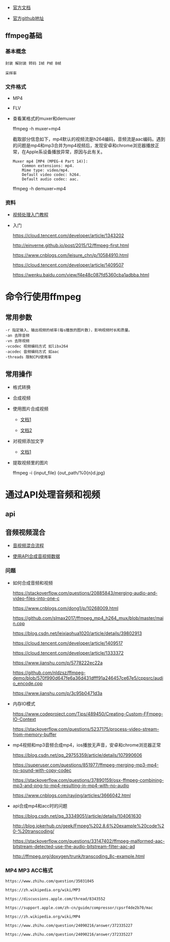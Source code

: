 
*   [官方文档](https://www.ffmpeg.org/ffmpeg.html)

*   [官方github地址](https://github.com/FFmpeg/FFmpeg/tree/master/doc/examples)

## ffmpeg基础
### 基本概念

    封装 解封装 转码 I帧 P帧 B帧

    采样率

### 文件格式

* MP4

* FLV

* 查看某格式的muxer和demuxer

    ffmpeg -h muxer=mp4

    截取部分信息如下，mp4默认的视频流是h264编码，音频流是aac编码。遇到的问题是mp4和mp3合并为mp4视频后，发现安卓和chrome浏览器播放正常，在Apple系设备播放异常，原因与此有关。
    ```
    Muxer mp4 [MP4 (MPEG-4 Part 14)]:
        Common extensions: mp4.
        Mime type: video/mp4.
        Default video codec: h264.
        Default audio codec: aac.
    ```


    ffmpeg -h demuxer=mp4

### 资料
* [视频处理入门教程](https://www.ruanyifeng.com/blog/2020/01/ffmpeg.html)

* 入门

    https://cloud.tencent.com/developer/article/1343202

    http://einverne.github.io/post/2015/12/ffmpeg-first.html

    https://www.cnblogs.com/leisure_chn/p/10584910.html

    https://cloud.tencent.com/developer/article/1409507

    https://wenku.baidu.com/view/f4e48c087fd5360cba1adbba.html

# 命令行使用ffmpeg
## 常用参数

```
-r 指定输入、输出视频的帧率(每s播放的图片数)，影响视频时长和质量。
-an 去除音频
-vn 去除视频
-vcodec 视频编码方式 如libx264
-acodec 音频编码方式 如aac
-threads 限制CPU使用率

```

## 常用操作
* 格式转换


* 合成视频

* 使用图片合成视频
    *   [文档1](https://www.cnblogs.com/Finley/p/8646711.html#%E5%B0%86%E5%9B%BE%E7%89%87%E5%90%88%E5%B9%B6%E4%B8%BA%E8%A7%86%E9%A2%91)

    *   [文档2](http://einverne.github.io/post/2015/12/ffmpeg-first.html)

* 对视频添加文字

    *   [文档1](https://stackoverflow.com/questions/17623676/text-on-video-ffmpeg)

* 提取视频里的图片

    ffmpeg -i {input_file} {out_path/%0{n}d.jpg}

# 通过API处理音频和视频

## api


## 音频视频混合

*   [音视频混合流程](https://github.com/leandromoreira/ffmpeg-libav-tutorial#transmuxing)

*   [使用API合成音视频数据](https://blog.mi.hdm-stuttgart.de/index.php/2018/03/21/livestreaming-with-libav-tutorial-part-2/)

### 问题
*   如何合成音频和视频

    https://stackoverflow.com/questions/20885843/merging-audio-and-video-files-into-one-c

    https://www.cnblogs.com/dong1/p/10268009.html

    https://github.com/slmax2017/ffmpeg_mp4_h264_mux/blob/master/main.cpp

    https://blog.csdn.net/leixiaohua1020/article/details/39802913

    https://cloud.tencent.com/developer/article/1409517

    https://cloud.tencent.com/developer/article/1333372

    https://www.jianshu.com/p/5778222ec22a

    https://github.com/nldzsz/ffmpeg-demo/blob/570f990d647fe6a36d431dfff91a246457ce67e5/cppsrc/audio_encode.cpp

    https://www.jianshu.com/p/3c95b0471d3a


*   内存IO模式

    https://www.codeproject.com/Tips/489450/Creating-Custom-FFmpeg-IO-Context

    https://stackoverflow.com/questions/5237175/process-video-stream-from-memory-buffer

*   mp4视频和mp3音频合成mp4，ios播放无声音，安卓和chrome浏览器正常

    https://blog.csdn.net/qq_29755359/article/details/107990606

    https://superuser.com/questions/851977/ffmpeg-merging-mp3-mp4-no-sound-with-copy-codec

    https://stackoverflow.com/questions/37890159/osx-ffmpeg-combining-mp3-and-png-to-mp4-resulting-in-mp4-with-no-audio

    https://www.cnblogs.com/rayjing/articles/3666042.html

*   api合成mp4和acc时的问题

    https://blog.csdn.net/qq_33349051/article/details/104061630

    http://blog.jokerhub.cn/geek/Fmpeg%202.8.6%20example%20code%20-%20transcoding/

    https://stackoverflow.com/questions/33147402/ffmpeg-malformed-aac-bitstream-detected-use-the-audio-bitstream-filter-aac-ad

    http://ffmpeg.org/doxygen/trunk/transcoding_8c-example.html

### MP4 MP3 ACC格式

    https://www.zhihu.com/question/35031045

    https://zh.wikipedia.org/wiki/MP3

    https://discussions.apple.com/thread/8343552

    https://support.apple.com/zh-cn/guide/compressor/cpsrf4de2b70/mac

    https://zh.wikipedia.org/wiki/MP4

    https://www.zhihu.com/question/24090216/answer/372335227

    https://www.zhihu.com/question/24090216/answer/372335227

    